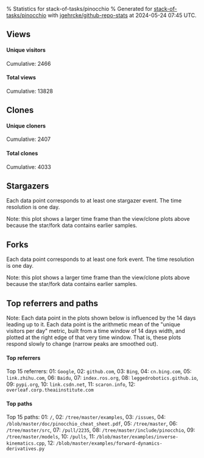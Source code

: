 % Statistics for stack-of-tasks/pinocchio
% Generated for [stack-of-tasks/pinocchio](https://github.com/stack-of-tasks/pinocchio) with [jgehrcke/github-repo-stats](https://github.com/jgehrcke/github-repo-stats) at 2024-05-24 07:45 UTC.


## Views

#### Unique visitors
<div id="chart_views_unique" class="full-width-chart"></div>

Cumulative: 2466

#### Total views
<div id="chart_views_total" class="full-width-chart"></div>

Cumulative: 13828

<div class="pagebreak-for-print"> </div>

## Clones

#### Unique cloners
<div id="chart_clones_unique" class="full-width-chart"></div>

Cumulative: 2407

#### Total clones
<div id="chart_clones_total" class="full-width-chart"></div>

Cumulative: 4033



<div class="pagebreak-for-print"> </div>



## Stargazers

Each data point corresponds to at least one stargazer event.
The time resolution is one day.

<div id="chart_stargazers" class="full-width-chart"></div>


Note: this plot shows a larger time frame than the view/clone plots above because the star/fork data contains earlier samples.



## Forks

Each data point corresponds to at least one fork event.
The time resolution is one day.

<div id="chart_forks" class="full-width-chart"></div>


Note: this plot shows a larger time frame than the view/clone plots above because the star/fork data contains earlier samples.



<div class="pagebreak-for-print"> </div>



## Top referrers and paths


Note: Each data point in the plots shown below is influenced by the 14 days
leading up to it. Each data point is the arithmetic mean of the "unique
visitors per day" metric, built from a time window of 14 days width, and
plotted at the right edge of that very time window. That is, these plots
respond slowly to change (narrow peaks are smoothed out).




#### Top referrers


<div id="chart_referrers_top_n_alltime" class="full-width-chart"></div>

Top 15 referrers: 01: `Google`, 02: `github.com`, 03: `Bing`, 04: `cn.bing.com`, 05: `link.zhihu.com`, 06: `Baidu`, 07: `index.ros.org`, 08: `leggedrobotics.github.io`, 09: `pypi.org`, 10: `link.csdn.net`, 11: `scaron.info`, 12: `overleaf.corp.theaiinstitute.com`





#### Top paths


<div id="chart_paths_top_n_alltime" class="full-width-chart"></div>

Top 15 paths: 01: `/`, 02: `/tree/master/examples`, 03: `/issues`, 04: `/blob/master/doc/pinocchio_cheat_sheet.pdf`, 05: `/tree/master`, 06: `/tree/master/src`, 07: `/pull/2235`, 08: `/tree/master/include/pinocchio`, 09: `/tree/master/models`, 10: `/pulls`, 11: `/blob/master/examples/inverse-kinematics.cpp`, 12: `/blob/master/examples/forward-dynamics-derivatives.py`


<script type="text/javascript">
    vegaEmbed('#chart_views_unique', {"$schema": "https://vega.github.io/schema/vega-lite/v4.17.0.json", "config": {"arc": {"fill": "#1b1e23"}, "area": {"fill": "#1b1e23"}, "axisBottom": {"domainColor": "#a9b4c4", "gridColor": "#a9b4c4", "labelColor": "#1b1e23", "labelFont": "relative-mono-11-pitch-pro, Menlo, monospace", "tickColor": "#a9b4c4", "titleColor": "#1b1e23", "titleFont": "relative-mono-11-pitch-pro, Menlo, monospace"}, "axisLeft": {"domainColor": "#a9b4c4", "gridColor": "#a9b4c4", "labelColor": "#1b1e23", "labelFont": "relative-mono-11-pitch-pro, Menlo, monospace", "tickColor": "#a9b4c4", "titleColor": "#1b1e23", "titleFont": "relative-mono-11-pitch-pro, Menlo, monospace"}, "axisX": {"grid": false}, "axisY": {"grid": false, "labelBound": true}, "background": "#FFFFFF", "group": {"fill": "#FFFFFF"}, "header": {"fontWeight": 400, "labelFont": "relative-mono-11-pitch-pro, Menlo, monospace", "titleFont": "relative-mono-11-pitch-pro, Menlo, monospace"}, "legend": {"labelFont": "relative-mono-11-pitch-pro, Menlo, monospace", "symbolSize": 200, "symbolType": "circle", "titleFont": "relative-mono-11-pitch-pro, Menlo, monospace"}, "line": {"color": "#1b1e23", "stroke": "#1b1e23"}, "path": {"stroke": "#1b1e23"}, "point": {"color": "#1b1e23", "cursor": "pointer", "filled": true, "size": 20}, "range": {"category": ["#85a2f7", "#ea9755", "#7eb36a", "#f07071", "#bc85d9", "#e587b6", "#a9b4c4", "#d4c05e", "#64b9c4"]}, "style": {"bar": {"fill": "#1b1e23"}, "text": {"font": "relative-mono-11-pitch-pro, Menlo, monospace", "fontWeight": 400}}, "symbol": {"shape": "circle"}, "title": {"anchor": "start", "font": "relative-mono-11-pitch-pro, Menlo, monospace", "fontWeight": 400}, "trail": {"color": "#1b1e23", "stroke": "#1b1e23"}, "view": {"stroke": null}}, "data": {"name": "data-32db3a69d747692102e65c8a74f90267"}, "datasets": {"data-32db3a69d747692102e65c8a74f90267": [{"time": "2024-05-06T00:00:00+00:00", "views_total": 147, "views_unique": 30}, {"time": "2024-05-07T00:00:00+00:00", "views_total": 829, "views_unique": 168}, {"time": "2024-05-08T00:00:00+00:00", "views_total": 809, "views_unique": 180}, {"time": "2024-05-09T00:00:00+00:00", "views_total": 800, "views_unique": 153}, {"time": "2024-05-10T00:00:00+00:00", "views_total": 699, "views_unique": 148}, {"time": "2024-05-11T00:00:00+00:00", "views_total": 398, "views_unique": 90}, {"time": "2024-05-12T00:00:00+00:00", "views_total": 282, "views_unique": 65}, {"time": "2024-05-13T00:00:00+00:00", "views_total": 739, "views_unique": 147}, {"time": "2024-05-14T00:00:00+00:00", "views_total": 862, "views_unique": 164}, {"time": "2024-05-15T00:00:00+00:00", "views_total": 771, "views_unique": 143}, {"time": "2024-05-16T00:00:00+00:00", "views_total": 997, "views_unique": 149}, {"time": "2024-05-17T00:00:00+00:00", "views_total": 951, "views_unique": 157}, {"time": "2024-05-18T00:00:00+00:00", "views_total": 546, "views_unique": 86}, {"time": "2024-05-19T00:00:00+00:00", "views_total": 462, "views_unique": 69}, {"time": "2024-05-20T00:00:00+00:00", "views_total": 745, "views_unique": 169}, {"time": "2024-05-21T00:00:00+00:00", "views_total": 641, "views_unique": 157}, {"time": "2024-05-22T00:00:00+00:00", "views_total": 1018, "views_unique": 155}, {"time": "2024-05-23T00:00:00+00:00", "views_total": 1499, "views_unique": 184}, {"time": "2024-05-24T00:00:00+00:00", "views_total": 633, "views_unique": 52}]}, "encoding": {"tooltip": [{"field": "views_unique", "format": ".1f", "title": "views (u)", "type": "quantitative"}, {"field": "time", "format": "%B %e, %Y", "title": "date", "type": "temporal"}], "x": {"axis": {"labelAngle": 25}, "field": "time", "scale": {"domain": ["2024-05-06", "2024-05-24"]}, "timeUnit": "yearmonthdate", "title": "date", "type": "temporal"}, "y": {"axis": {"values": [1, 10, 50, 100, 500, 1000, 5000, 10000]}, "field": "views_unique", "scale": {"domain": [0, 202.4], "type": "symlog", "zero": true}, "title": "unique views per day", "type": "quantitative"}}, "height": 200, "mark": {"point": true, "type": "line"}, "padding": 10, "width": "container"}, {"actions": false, "renderer": "svg"}).catch(console.error);
vegaEmbed('#chart_views_total', {"$schema": "https://vega.github.io/schema/vega-lite/v4.17.0.json", "config": {"arc": {"fill": "#1b1e23"}, "area": {"fill": "#1b1e23"}, "axisBottom": {"domainColor": "#a9b4c4", "gridColor": "#a9b4c4", "labelColor": "#1b1e23", "labelFont": "relative-mono-11-pitch-pro, Menlo, monospace", "tickColor": "#a9b4c4", "titleColor": "#1b1e23", "titleFont": "relative-mono-11-pitch-pro, Menlo, monospace"}, "axisLeft": {"domainColor": "#a9b4c4", "gridColor": "#a9b4c4", "labelColor": "#1b1e23", "labelFont": "relative-mono-11-pitch-pro, Menlo, monospace", "tickColor": "#a9b4c4", "titleColor": "#1b1e23", "titleFont": "relative-mono-11-pitch-pro, Menlo, monospace"}, "axisX": {"grid": false}, "axisY": {"grid": false, "labelBound": true}, "background": "#FFFFFF", "group": {"fill": "#FFFFFF"}, "header": {"fontWeight": 400, "labelFont": "relative-mono-11-pitch-pro, Menlo, monospace", "titleFont": "relative-mono-11-pitch-pro, Menlo, monospace"}, "legend": {"labelFont": "relative-mono-11-pitch-pro, Menlo, monospace", "symbolSize": 200, "symbolType": "circle", "titleFont": "relative-mono-11-pitch-pro, Menlo, monospace"}, "line": {"color": "#1b1e23", "stroke": "#1b1e23"}, "path": {"stroke": "#1b1e23"}, "point": {"color": "#1b1e23", "cursor": "pointer", "filled": true, "size": 20}, "range": {"category": ["#85a2f7", "#ea9755", "#7eb36a", "#f07071", "#bc85d9", "#e587b6", "#a9b4c4", "#d4c05e", "#64b9c4"]}, "style": {"bar": {"fill": "#1b1e23"}, "text": {"font": "relative-mono-11-pitch-pro, Menlo, monospace", "fontWeight": 400}}, "symbol": {"shape": "circle"}, "title": {"anchor": "start", "font": "relative-mono-11-pitch-pro, Menlo, monospace", "fontWeight": 400}, "trail": {"color": "#1b1e23", "stroke": "#1b1e23"}, "view": {"stroke": null}}, "data": {"name": "data-32db3a69d747692102e65c8a74f90267"}, "datasets": {"data-32db3a69d747692102e65c8a74f90267": [{"time": "2024-05-06T00:00:00+00:00", "views_total": 147, "views_unique": 30}, {"time": "2024-05-07T00:00:00+00:00", "views_total": 829, "views_unique": 168}, {"time": "2024-05-08T00:00:00+00:00", "views_total": 809, "views_unique": 180}, {"time": "2024-05-09T00:00:00+00:00", "views_total": 800, "views_unique": 153}, {"time": "2024-05-10T00:00:00+00:00", "views_total": 699, "views_unique": 148}, {"time": "2024-05-11T00:00:00+00:00", "views_total": 398, "views_unique": 90}, {"time": "2024-05-12T00:00:00+00:00", "views_total": 282, "views_unique": 65}, {"time": "2024-05-13T00:00:00+00:00", "views_total": 739, "views_unique": 147}, {"time": "2024-05-14T00:00:00+00:00", "views_total": 862, "views_unique": 164}, {"time": "2024-05-15T00:00:00+00:00", "views_total": 771, "views_unique": 143}, {"time": "2024-05-16T00:00:00+00:00", "views_total": 997, "views_unique": 149}, {"time": "2024-05-17T00:00:00+00:00", "views_total": 951, "views_unique": 157}, {"time": "2024-05-18T00:00:00+00:00", "views_total": 546, "views_unique": 86}, {"time": "2024-05-19T00:00:00+00:00", "views_total": 462, "views_unique": 69}, {"time": "2024-05-20T00:00:00+00:00", "views_total": 745, "views_unique": 169}, {"time": "2024-05-21T00:00:00+00:00", "views_total": 641, "views_unique": 157}, {"time": "2024-05-22T00:00:00+00:00", "views_total": 1018, "views_unique": 155}, {"time": "2024-05-23T00:00:00+00:00", "views_total": 1499, "views_unique": 184}, {"time": "2024-05-24T00:00:00+00:00", "views_total": 633, "views_unique": 52}]}, "encoding": {"tooltip": [{"field": "views_total", "format": ".1f", "title": "views (t)", "type": "quantitative"}, {"field": "time", "format": "%B %e, %Y", "title": "date", "type": "temporal"}], "x": {"axis": {"labelAngle": 25}, "field": "time", "scale": {"domain": ["2024-05-06", "2024-05-24"]}, "timeUnit": "yearmonthdate", "title": "date", "type": "temporal"}, "y": {"axis": {"values": [1, 10, 50, 100, 500, 1000, 5000, 10000]}, "field": "views_total", "scale": {"domain": [0, 1648.9], "type": "symlog", "zero": true}, "title": "total views per day", "type": "quantitative"}}, "height": 200, "mark": {"point": true, "type": "line"}, "padding": 10, "width": "container"}, {"actions": false, "renderer": "svg"}).catch(console.error);
vegaEmbed('#chart_clones_unique', {"$schema": "https://vega.github.io/schema/vega-lite/v4.17.0.json", "config": {"arc": {"fill": "#1b1e23"}, "area": {"fill": "#1b1e23"}, "axisBottom": {"domainColor": "#a9b4c4", "gridColor": "#a9b4c4", "labelColor": "#1b1e23", "labelFont": "relative-mono-11-pitch-pro, Menlo, monospace", "tickColor": "#a9b4c4", "titleColor": "#1b1e23", "titleFont": "relative-mono-11-pitch-pro, Menlo, monospace"}, "axisLeft": {"domainColor": "#a9b4c4", "gridColor": "#a9b4c4", "labelColor": "#1b1e23", "labelFont": "relative-mono-11-pitch-pro, Menlo, monospace", "tickColor": "#a9b4c4", "titleColor": "#1b1e23", "titleFont": "relative-mono-11-pitch-pro, Menlo, monospace"}, "axisX": {"grid": false}, "axisY": {"grid": false, "labelBound": true}, "background": "#FFFFFF", "group": {"fill": "#FFFFFF"}, "header": {"fontWeight": 400, "labelFont": "relative-mono-11-pitch-pro, Menlo, monospace", "titleFont": "relative-mono-11-pitch-pro, Menlo, monospace"}, "legend": {"labelFont": "relative-mono-11-pitch-pro, Menlo, monospace", "symbolSize": 200, "symbolType": "circle", "titleFont": "relative-mono-11-pitch-pro, Menlo, monospace"}, "line": {"color": "#1b1e23", "stroke": "#1b1e23"}, "path": {"stroke": "#1b1e23"}, "point": {"color": "#1b1e23", "cursor": "pointer", "filled": true, "size": 20}, "range": {"category": ["#85a2f7", "#ea9755", "#7eb36a", "#f07071", "#bc85d9", "#e587b6", "#a9b4c4", "#d4c05e", "#64b9c4"]}, "style": {"bar": {"fill": "#1b1e23"}, "text": {"font": "relative-mono-11-pitch-pro, Menlo, monospace", "fontWeight": 400}}, "symbol": {"shape": "circle"}, "title": {"anchor": "start", "font": "relative-mono-11-pitch-pro, Menlo, monospace", "fontWeight": 400}, "trail": {"color": "#1b1e23", "stroke": "#1b1e23"}, "view": {"stroke": null}}, "data": {"name": "data-3c983cb95600b655a5f54e4e1bb29d0b"}, "datasets": {"data-3c983cb95600b655a5f54e4e1bb29d0b": [{"clones_total": 92, "clones_unique": 81, "time": "2024-05-06T00:00:00+00:00"}, {"clones_total": 189, "clones_unique": 116, "time": "2024-05-07T00:00:00+00:00"}, {"clones_total": 178, "clones_unique": 106, "time": "2024-05-08T00:00:00+00:00"}, {"clones_total": 168, "clones_unique": 119, "time": "2024-05-09T00:00:00+00:00"}, {"clones_total": 218, "clones_unique": 157, "time": "2024-05-10T00:00:00+00:00"}, {"clones_total": 158, "clones_unique": 121, "time": "2024-05-11T00:00:00+00:00"}, {"clones_total": 84, "clones_unique": 72, "time": "2024-05-12T00:00:00+00:00"}, {"clones_total": 274, "clones_unique": 177, "time": "2024-05-13T00:00:00+00:00"}, {"clones_total": 279, "clones_unique": 157, "time": "2024-05-14T00:00:00+00:00"}, {"clones_total": 204, "clones_unique": 108, "time": "2024-05-15T00:00:00+00:00"}, {"clones_total": 186, "clones_unique": 114, "time": "2024-05-16T00:00:00+00:00"}, {"clones_total": 423, "clones_unique": 209, "time": "2024-05-17T00:00:00+00:00"}, {"clones_total": 65, "clones_unique": 38, "time": "2024-05-18T00:00:00+00:00"}, {"clones_total": 47, "clones_unique": 28, "time": "2024-05-19T00:00:00+00:00"}, {"clones_total": 116, "clones_unique": 72, "time": "2024-05-20T00:00:00+00:00"}, {"clones_total": 380, "clones_unique": 200, "time": "2024-05-21T00:00:00+00:00"}, {"clones_total": 362, "clones_unique": 207, "time": "2024-05-22T00:00:00+00:00"}, {"clones_total": 546, "clones_unique": 272, "time": "2024-05-23T00:00:00+00:00"}, {"clones_total": 64, "clones_unique": 53, "time": "2024-05-24T00:00:00+00:00"}]}, "encoding": {"tooltip": [{"field": "clones_unique", "format": ".1f", "title": "clones (u)", "type": "quantitative"}, {"field": "time", "format": "%B %e, %Y", "title": "date", "type": "temporal"}], "x": {"axis": {"labelAngle": 25}, "field": "time", "scale": {"domain": ["2024-05-06", "2024-05-24"]}, "timeUnit": "yearmonthdate", "title": "date", "type": "temporal"}, "y": {"axis": {"values": [1, 10, 50, 100, 500, 1000, 5000, 10000]}, "field": "clones_unique", "scale": {"domain": [0, 299.20000000000005], "type": "symlog", "zero": true}, "title": "unique clones per day", "type": "quantitative"}}, "height": 200, "mark": {"point": true, "type": "line"}, "padding": 10, "width": "container"}, {"actions": false, "renderer": "svg"}).catch(console.error);
vegaEmbed('#chart_clones_total', {"$schema": "https://vega.github.io/schema/vega-lite/v4.17.0.json", "config": {"arc": {"fill": "#1b1e23"}, "area": {"fill": "#1b1e23"}, "axisBottom": {"domainColor": "#a9b4c4", "gridColor": "#a9b4c4", "labelColor": "#1b1e23", "labelFont": "relative-mono-11-pitch-pro, Menlo, monospace", "tickColor": "#a9b4c4", "titleColor": "#1b1e23", "titleFont": "relative-mono-11-pitch-pro, Menlo, monospace"}, "axisLeft": {"domainColor": "#a9b4c4", "gridColor": "#a9b4c4", "labelColor": "#1b1e23", "labelFont": "relative-mono-11-pitch-pro, Menlo, monospace", "tickColor": "#a9b4c4", "titleColor": "#1b1e23", "titleFont": "relative-mono-11-pitch-pro, Menlo, monospace"}, "axisX": {"grid": false}, "axisY": {"grid": false, "labelBound": true}, "background": "#FFFFFF", "group": {"fill": "#FFFFFF"}, "header": {"fontWeight": 400, "labelFont": "relative-mono-11-pitch-pro, Menlo, monospace", "titleFont": "relative-mono-11-pitch-pro, Menlo, monospace"}, "legend": {"labelFont": "relative-mono-11-pitch-pro, Menlo, monospace", "symbolSize": 200, "symbolType": "circle", "titleFont": "relative-mono-11-pitch-pro, Menlo, monospace"}, "line": {"color": "#1b1e23", "stroke": "#1b1e23"}, "path": {"stroke": "#1b1e23"}, "point": {"color": "#1b1e23", "cursor": "pointer", "filled": true, "size": 20}, "range": {"category": ["#85a2f7", "#ea9755", "#7eb36a", "#f07071", "#bc85d9", "#e587b6", "#a9b4c4", "#d4c05e", "#64b9c4"]}, "style": {"bar": {"fill": "#1b1e23"}, "text": {"font": "relative-mono-11-pitch-pro, Menlo, monospace", "fontWeight": 400}}, "symbol": {"shape": "circle"}, "title": {"anchor": "start", "font": "relative-mono-11-pitch-pro, Menlo, monospace", "fontWeight": 400}, "trail": {"color": "#1b1e23", "stroke": "#1b1e23"}, "view": {"stroke": null}}, "data": {"name": "data-3c983cb95600b655a5f54e4e1bb29d0b"}, "datasets": {"data-3c983cb95600b655a5f54e4e1bb29d0b": [{"clones_total": 92, "clones_unique": 81, "time": "2024-05-06T00:00:00+00:00"}, {"clones_total": 189, "clones_unique": 116, "time": "2024-05-07T00:00:00+00:00"}, {"clones_total": 178, "clones_unique": 106, "time": "2024-05-08T00:00:00+00:00"}, {"clones_total": 168, "clones_unique": 119, "time": "2024-05-09T00:00:00+00:00"}, {"clones_total": 218, "clones_unique": 157, "time": "2024-05-10T00:00:00+00:00"}, {"clones_total": 158, "clones_unique": 121, "time": "2024-05-11T00:00:00+00:00"}, {"clones_total": 84, "clones_unique": 72, "time": "2024-05-12T00:00:00+00:00"}, {"clones_total": 274, "clones_unique": 177, "time": "2024-05-13T00:00:00+00:00"}, {"clones_total": 279, "clones_unique": 157, "time": "2024-05-14T00:00:00+00:00"}, {"clones_total": 204, "clones_unique": 108, "time": "2024-05-15T00:00:00+00:00"}, {"clones_total": 186, "clones_unique": 114, "time": "2024-05-16T00:00:00+00:00"}, {"clones_total": 423, "clones_unique": 209, "time": "2024-05-17T00:00:00+00:00"}, {"clones_total": 65, "clones_unique": 38, "time": "2024-05-18T00:00:00+00:00"}, {"clones_total": 47, "clones_unique": 28, "time": "2024-05-19T00:00:00+00:00"}, {"clones_total": 116, "clones_unique": 72, "time": "2024-05-20T00:00:00+00:00"}, {"clones_total": 380, "clones_unique": 200, "time": "2024-05-21T00:00:00+00:00"}, {"clones_total": 362, "clones_unique": 207, "time": "2024-05-22T00:00:00+00:00"}, {"clones_total": 546, "clones_unique": 272, "time": "2024-05-23T00:00:00+00:00"}, {"clones_total": 64, "clones_unique": 53, "time": "2024-05-24T00:00:00+00:00"}]}, "encoding": {"tooltip": [{"field": "clones_total", "format": ".1f", "title": "clones (t)", "type": "quantitative"}, {"field": "time", "format": "%B %e, %Y", "title": "date", "type": "temporal"}], "x": {"axis": {"labelAngle": 25}, "field": "time", "scale": {"domain": ["2024-05-06", "2024-05-24"]}, "timeUnit": "yearmonthdate", "title": "date", "type": "temporal"}, "y": {"axis": {"values": [1, 10, 50, 100, 500, 1000, 5000, 10000]}, "field": "clones_total", "scale": {"domain": [0, 600.6], "type": "symlog", "zero": true}, "title": "total clones per day", "type": "quantitative"}}, "height": 200, "mark": {"point": true, "type": "line"}, "padding": 10, "width": "container"}, {"actions": false, "renderer": "svg"}).catch(console.error);
vegaEmbed('#chart_stargazers', {"$schema": "https://vega.github.io/schema/vega-lite/v4.17.0.json", "config": {"arc": {"fill": "#1b1e23"}, "area": {"fill": "#1b1e23"}, "axisBottom": {"domainColor": "#a9b4c4", "gridColor": "#a9b4c4", "labelColor": "#1b1e23", "labelFont": "relative-mono-11-pitch-pro, Menlo, monospace", "tickColor": "#a9b4c4", "titleColor": "#1b1e23", "titleFont": "relative-mono-11-pitch-pro, Menlo, monospace"}, "axisLeft": {"domainColor": "#a9b4c4", "gridColor": "#a9b4c4", "labelColor": "#1b1e23", "labelFont": "relative-mono-11-pitch-pro, Menlo, monospace", "tickColor": "#a9b4c4", "titleColor": "#1b1e23", "titleFont": "relative-mono-11-pitch-pro, Menlo, monospace"}, "axisX": {"grid": false}, "axisY": {"grid": false}, "background": "#FFFFFF", "group": {"fill": "#FFFFFF"}, "header": {"fontWeight": 400, "labelFont": "relative-mono-11-pitch-pro, Menlo, monospace", "titleFont": "relative-mono-11-pitch-pro, Menlo, monospace"}, "legend": {"labelFont": "relative-mono-11-pitch-pro, Menlo, monospace", "symbolSize": 200, "symbolType": "circle", "titleFont": "relative-mono-11-pitch-pro, Menlo, monospace"}, "line": {"color": "#1b1e23", "stroke": "#1b1e23"}, "path": {"stroke": "#1b1e23"}, "point": {"color": "#1b1e23", "cursor": "pointer", "filled": true, "size": 50}, "range": {"category": ["#85a2f7", "#ea9755", "#7eb36a", "#f07071", "#bc85d9", "#e587b6", "#a9b4c4", "#d4c05e", "#64b9c4"]}, "style": {"bar": {"fill": "#1b1e23"}, "text": {"font": "relative-mono-11-pitch-pro, Menlo, monospace", "fontWeight": 400}}, "symbol": {"shape": "circle"}, "title": {"anchor": "start", "font": "relative-mono-11-pitch-pro, Menlo, monospace", "fontWeight": 400}, "trail": {"color": "#1b1e23", "stroke": "#1b1e23"}, "view": {"stroke": null}}, "data": {"name": "data-a87a2d3f8d3fa52c0e5c7ddb8d9f0e83"}, "datasets": {"data-a87a2d3f8d3fa52c0e5c7ddb8d9f0e83": [{"stars_cumulative": 1.0, "time": "2015-03-30T00:00:00+00:00"}, {"stars_cumulative": 2.0, "time": "2016-01-24T18:00:00+00:00"}, {"stars_cumulative": 4.0, "time": "2016-07-09T20:00:00+00:00"}, {"stars_cumulative": 5.0, "time": "2016-12-23T22:00:00+00:00"}, {"stars_cumulative": 7.0, "time": "2017-01-26T08:00:00+00:00"}, {"stars_cumulative": 8.0, "time": "2017-02-28T18:00:00+00:00"}, {"stars_cumulative": 9.0, "time": "2017-04-03T04:00:00+00:00"}, {"stars_cumulative": 12.0, "time": "2017-06-09T00:00:00+00:00"}, {"stars_cumulative": 13.0, "time": "2017-07-12T10:00:00+00:00"}, {"stars_cumulative": 15.0, "time": "2017-09-17T06:00:00+00:00"}, {"stars_cumulative": 16.0, "time": "2017-11-23T02:00:00+00:00"}, {"stars_cumulative": 18.0, "time": "2018-01-28T22:00:00+00:00"}, {"stars_cumulative": 19.0, "time": "2018-03-03T08:00:00+00:00"}, {"stars_cumulative": 21.0, "time": "2018-05-09T04:00:00+00:00"}, {"stars_cumulative": 28.0, "time": "2018-06-11T14:00:00+00:00"}, {"stars_cumulative": 31.0, "time": "2018-07-15T00:00:00+00:00"}, {"stars_cumulative": 35.0, "time": "2018-08-17T10:00:00+00:00"}, {"stars_cumulative": 41.0, "time": "2018-09-19T20:00:00+00:00"}, {"stars_cumulative": 47.0, "time": "2018-10-23T06:00:00+00:00"}, {"stars_cumulative": 55.0, "time": "2018-11-25T16:00:00+00:00"}, {"stars_cumulative": 68.0, "time": "2018-12-29T02:00:00+00:00"}, {"stars_cumulative": 78.0, "time": "2019-01-31T12:00:00+00:00"}, {"stars_cumulative": 86.0, "time": "2019-03-05T22:00:00+00:00"}, {"stars_cumulative": 96.0, "time": "2019-04-08T08:00:00+00:00"}, {"stars_cumulative": 104.0, "time": "2019-05-11T18:00:00+00:00"}, {"stars_cumulative": 111.0, "time": "2019-06-14T04:00:00+00:00"}, {"stars_cumulative": 116.0, "time": "2019-07-17T14:00:00+00:00"}, {"stars_cumulative": 119.0, "time": "2019-08-20T00:00:00+00:00"}, {"stars_cumulative": 130.0, "time": "2019-09-22T10:00:00+00:00"}, {"stars_cumulative": 140.0, "time": "2019-10-25T20:00:00+00:00"}, {"stars_cumulative": 153.0, "time": "2019-11-28T06:00:00+00:00"}, {"stars_cumulative": 172.0, "time": "2019-12-31T16:00:00+00:00"}, {"stars_cumulative": 207.0, "time": "2020-02-03T02:00:00+00:00"}, {"stars_cumulative": 218.0, "time": "2020-03-07T12:00:00+00:00"}, {"stars_cumulative": 233.0, "time": "2020-04-09T22:00:00+00:00"}, {"stars_cumulative": 250.0, "time": "2020-05-13T08:00:00+00:00"}, {"stars_cumulative": 267.0, "time": "2020-06-15T18:00:00+00:00"}, {"stars_cumulative": 293.0, "time": "2020-07-19T04:00:00+00:00"}, {"stars_cumulative": 310.0, "time": "2020-08-21T14:00:00+00:00"}, {"stars_cumulative": 330.0, "time": "2020-09-24T00:00:00+00:00"}, {"stars_cumulative": 359.0, "time": "2020-10-27T10:00:00+00:00"}, {"stars_cumulative": 375.0, "time": "2020-11-29T20:00:00+00:00"}, {"stars_cumulative": 394.0, "time": "2021-01-02T06:00:00+00:00"}, {"stars_cumulative": 414.0, "time": "2021-02-04T16:00:00+00:00"}, {"stars_cumulative": 440.0, "time": "2021-03-10T02:00:00+00:00"}, {"stars_cumulative": 459.0, "time": "2021-04-12T12:00:00+00:00"}, {"stars_cumulative": 479.0, "time": "2021-05-15T22:00:00+00:00"}, {"stars_cumulative": 492.0, "time": "2021-06-18T08:00:00+00:00"}, {"stars_cumulative": 504.0, "time": "2021-07-21T18:00:00+00:00"}, {"stars_cumulative": 522.0, "time": "2021-08-24T04:00:00+00:00"}, {"stars_cumulative": 546.0, "time": "2021-09-26T14:00:00+00:00"}, {"stars_cumulative": 590.0, "time": "2021-10-30T00:00:00+00:00"}, {"stars_cumulative": 627.0, "time": "2021-12-02T10:00:00+00:00"}, {"stars_cumulative": 655.0, "time": "2022-01-04T20:00:00+00:00"}, {"stars_cumulative": 676.0, "time": "2022-02-07T06:00:00+00:00"}, {"stars_cumulative": 708.0, "time": "2022-03-12T16:00:00+00:00"}, {"stars_cumulative": 731.0, "time": "2022-04-15T02:00:00+00:00"}, {"stars_cumulative": 757.0, "time": "2022-05-18T12:00:00+00:00"}, {"stars_cumulative": 781.0, "time": "2022-06-20T22:00:00+00:00"}, {"stars_cumulative": 811.0, "time": "2022-07-24T08:00:00+00:00"}, {"stars_cumulative": 837.0, "time": "2022-08-26T18:00:00+00:00"}, {"stars_cumulative": 862.0, "time": "2022-09-29T04:00:00+00:00"}, {"stars_cumulative": 900.0, "time": "2022-11-01T14:00:00+00:00"}, {"stars_cumulative": 927.0, "time": "2022-12-05T00:00:00+00:00"}, {"stars_cumulative": 947.0, "time": "2023-01-07T10:00:00+00:00"}, {"stars_cumulative": 968.0, "time": "2023-02-09T20:00:00+00:00"}, {"stars_cumulative": 1018.0, "time": "2023-03-15T06:00:00+00:00"}, {"stars_cumulative": 1058.0, "time": "2023-04-17T16:00:00+00:00"}, {"stars_cumulative": 1097.0, "time": "2023-05-21T02:00:00+00:00"}, {"stars_cumulative": 1129.0, "time": "2023-06-23T12:00:00+00:00"}, {"stars_cumulative": 1162.0, "time": "2023-07-26T22:00:00+00:00"}, {"stars_cumulative": 1210.0, "time": "2023-08-29T08:00:00+00:00"}, {"stars_cumulative": 1244.0, "time": "2023-10-01T18:00:00+00:00"}, {"stars_cumulative": 1277.0, "time": "2023-11-04T04:00:00+00:00"}, {"stars_cumulative": 1309.0, "time": "2023-12-07T14:00:00+00:00"}, {"stars_cumulative": 1344.0, "time": "2024-01-10T00:00:00+00:00"}, {"stars_cumulative": 1397.0, "time": "2024-02-12T10:00:00+00:00"}, {"stars_cumulative": 1475.0, "time": "2024-03-16T20:00:00+00:00"}, {"stars_cumulative": 1548.0, "time": "2024-04-19T06:00:00+00:00"}, {"stars_cumulative": 1552.0, "time": "2024-05-22T16:00:00+00:00"}]}, "encoding": {"tooltip": [{"field": "stars_cumulative", "format": "d", "title": "stars", "type": "quantitative"}, {"field": "time", "format": "%B %e, %Y", "title": "date", "type": "temporal"}], "x": {"axis": {"labelAngle": 25}, "field": "time", "scale": {"domain": ["2015-02-14", "2024-05-24"]}, "timeUnit": "yearmonthdate", "title": "date", "type": "temporal"}, "y": {"field": "stars_cumulative", "scale": {"domain": [0, 1707.2], "zero": true}, "title": "stargazer count (cumulative)", "type": "quantitative"}}, "height": 300, "mark": {"point": true, "type": "line"}, "padding": 10, "width": "container"}, {"actions": false, "renderer": "svg"}).catch(console.error);
vegaEmbed('#chart_forks', {"$schema": "https://vega.github.io/schema/vega-lite/v4.17.0.json", "config": {"arc": {"fill": "#1b1e23"}, "area": {"fill": "#1b1e23"}, "axisBottom": {"domainColor": "#a9b4c4", "gridColor": "#a9b4c4", "labelColor": "#1b1e23", "labelFont": "relative-mono-11-pitch-pro, Menlo, monospace", "tickColor": "#a9b4c4", "titleColor": "#1b1e23", "titleFont": "relative-mono-11-pitch-pro, Menlo, monospace"}, "axisLeft": {"domainColor": "#a9b4c4", "gridColor": "#a9b4c4", "labelColor": "#1b1e23", "labelFont": "relative-mono-11-pitch-pro, Menlo, monospace", "tickColor": "#a9b4c4", "titleColor": "#1b1e23", "titleFont": "relative-mono-11-pitch-pro, Menlo, monospace"}, "axisX": {"grid": false}, "axisY": {"grid": false}, "background": "#FFFFFF", "group": {"fill": "#FFFFFF"}, "header": {"fontWeight": 400, "labelFont": "relative-mono-11-pitch-pro, Menlo, monospace", "titleFont": "relative-mono-11-pitch-pro, Menlo, monospace"}, "legend": {"labelFont": "relative-mono-11-pitch-pro, Menlo, monospace", "symbolSize": 200, "symbolType": "circle", "titleFont": "relative-mono-11-pitch-pro, Menlo, monospace"}, "line": {"color": "#1b1e23", "stroke": "#1b1e23"}, "path": {"stroke": "#1b1e23"}, "point": {"color": "#1b1e23", "cursor": "pointer", "filled": true, "size": 50}, "range": {"category": ["#85a2f7", "#ea9755", "#7eb36a", "#f07071", "#bc85d9", "#e587b6", "#a9b4c4", "#d4c05e", "#64b9c4"]}, "style": {"bar": {"fill": "#1b1e23"}, "text": {"font": "relative-mono-11-pitch-pro, Menlo, monospace", "fontWeight": 400}}, "symbol": {"shape": "circle"}, "title": {"anchor": "start", "font": "relative-mono-11-pitch-pro, Menlo, monospace", "fontWeight": 400}, "trail": {"color": "#1b1e23", "stroke": "#1b1e23"}, "view": {"stroke": null}}, "data": {"name": "data-03ec2bbf0a33f04f14e8b4a77b86c1d9"}, "datasets": {"data-03ec2bbf0a33f04f14e8b4a77b86c1d9": [{"forks_cumulative": 4.0, "time": "2015-02-14T00:00:00+00:00"}, {"forks_cumulative": 6.0, "time": "2015-03-19T20:00:00+00:00"}, {"forks_cumulative": 7.0, "time": "2015-04-22T16:00:00+00:00"}, {"forks_cumulative": 8.0, "time": "2015-05-26T12:00:00+00:00"}, {"forks_cumulative": 11.0, "time": "2016-01-18T08:00:00+00:00"}, {"forks_cumulative": 12.0, "time": "2016-02-21T04:00:00+00:00"}, {"forks_cumulative": 13.0, "time": "2016-04-28T20:00:00+00:00"}, {"forks_cumulative": 14.0, "time": "2016-07-05T12:00:00+00:00"}, {"forks_cumulative": 15.0, "time": "2016-09-11T04:00:00+00:00"}, {"forks_cumulative": 16.0, "time": "2017-06-08T20:00:00+00:00"}, {"forks_cumulative": 17.0, "time": "2017-10-22T04:00:00+00:00"}, {"forks_cumulative": 19.0, "time": "2017-11-25T00:00:00+00:00"}, {"forks_cumulative": 20.0, "time": "2017-12-28T20:00:00+00:00"}, {"forks_cumulative": 21.0, "time": "2018-03-06T12:00:00+00:00"}, {"forks_cumulative": 23.0, "time": "2018-04-09T08:00:00+00:00"}, {"forks_cumulative": 24.0, "time": "2018-05-13T04:00:00+00:00"}, {"forks_cumulative": 28.0, "time": "2018-06-16T00:00:00+00:00"}, {"forks_cumulative": 29.0, "time": "2018-07-19T20:00:00+00:00"}, {"forks_cumulative": 30.0, "time": "2018-08-22T16:00:00+00:00"}, {"forks_cumulative": 32.0, "time": "2018-09-25T12:00:00+00:00"}, {"forks_cumulative": 34.0, "time": "2018-10-29T08:00:00+00:00"}, {"forks_cumulative": 35.0, "time": "2018-12-02T04:00:00+00:00"}, {"forks_cumulative": 36.0, "time": "2019-01-05T00:00:00+00:00"}, {"forks_cumulative": 42.0, "time": "2019-02-07T20:00:00+00:00"}, {"forks_cumulative": 43.0, "time": "2019-03-13T16:00:00+00:00"}, {"forks_cumulative": 44.0, "time": "2019-04-16T12:00:00+00:00"}, {"forks_cumulative": 49.0, "time": "2019-05-20T08:00:00+00:00"}, {"forks_cumulative": 50.0, "time": "2019-06-23T04:00:00+00:00"}, {"forks_cumulative": 53.0, "time": "2019-07-27T00:00:00+00:00"}, {"forks_cumulative": 56.0, "time": "2019-08-29T20:00:00+00:00"}, {"forks_cumulative": 59.0, "time": "2019-10-02T16:00:00+00:00"}, {"forks_cumulative": 62.0, "time": "2019-11-05T12:00:00+00:00"}, {"forks_cumulative": 66.0, "time": "2019-12-09T08:00:00+00:00"}, {"forks_cumulative": 67.0, "time": "2020-01-12T04:00:00+00:00"}, {"forks_cumulative": 70.0, "time": "2020-02-15T00:00:00+00:00"}, {"forks_cumulative": 72.0, "time": "2020-03-19T20:00:00+00:00"}, {"forks_cumulative": 80.0, "time": "2020-04-22T16:00:00+00:00"}, {"forks_cumulative": 85.0, "time": "2020-05-26T12:00:00+00:00"}, {"forks_cumulative": 89.0, "time": "2020-06-29T08:00:00+00:00"}, {"forks_cumulative": 93.0, "time": "2020-08-02T04:00:00+00:00"}, {"forks_cumulative": 97.0, "time": "2020-09-05T00:00:00+00:00"}, {"forks_cumulative": 103.0, "time": "2020-10-08T20:00:00+00:00"}, {"forks_cumulative": 114.0, "time": "2020-11-11T16:00:00+00:00"}, {"forks_cumulative": 123.0, "time": "2020-12-15T12:00:00+00:00"}, {"forks_cumulative": 127.0, "time": "2021-01-18T08:00:00+00:00"}, {"forks_cumulative": 130.0, "time": "2021-02-21T04:00:00+00:00"}, {"forks_cumulative": 133.0, "time": "2021-03-27T00:00:00+00:00"}, {"forks_cumulative": 138.0, "time": "2021-04-29T20:00:00+00:00"}, {"forks_cumulative": 141.0, "time": "2021-06-02T16:00:00+00:00"}, {"forks_cumulative": 147.0, "time": "2021-07-06T12:00:00+00:00"}, {"forks_cumulative": 154.0, "time": "2021-08-09T08:00:00+00:00"}, {"forks_cumulative": 159.0, "time": "2021-09-12T04:00:00+00:00"}, {"forks_cumulative": 165.0, "time": "2021-10-16T00:00:00+00:00"}, {"forks_cumulative": 171.0, "time": "2021-11-18T20:00:00+00:00"}, {"forks_cumulative": 177.0, "time": "2021-12-22T16:00:00+00:00"}, {"forks_cumulative": 186.0, "time": "2022-01-25T12:00:00+00:00"}, {"forks_cumulative": 192.0, "time": "2022-02-28T08:00:00+00:00"}, {"forks_cumulative": 198.0, "time": "2022-04-03T04:00:00+00:00"}, {"forks_cumulative": 206.0, "time": "2022-05-07T00:00:00+00:00"}, {"forks_cumulative": 211.0, "time": "2022-06-09T20:00:00+00:00"}, {"forks_cumulative": 216.0, "time": "2022-07-13T16:00:00+00:00"}, {"forks_cumulative": 226.0, "time": "2022-08-16T12:00:00+00:00"}, {"forks_cumulative": 231.0, "time": "2022-09-19T08:00:00+00:00"}, {"forks_cumulative": 236.0, "time": "2022-10-23T04:00:00+00:00"}, {"forks_cumulative": 245.0, "time": "2022-11-26T00:00:00+00:00"}, {"forks_cumulative": 248.0, "time": "2022-12-29T20:00:00+00:00"}, {"forks_cumulative": 254.0, "time": "2023-02-01T16:00:00+00:00"}, {"forks_cumulative": 259.0, "time": "2023-03-07T12:00:00+00:00"}, {"forks_cumulative": 265.0, "time": "2023-04-10T08:00:00+00:00"}, {"forks_cumulative": 271.0, "time": "2023-05-14T04:00:00+00:00"}, {"forks_cumulative": 273.0, "time": "2023-06-17T00:00:00+00:00"}, {"forks_cumulative": 280.0, "time": "2023-07-20T20:00:00+00:00"}, {"forks_cumulative": 286.0, "time": "2023-08-23T16:00:00+00:00"}, {"forks_cumulative": 290.0, "time": "2023-09-26T12:00:00+00:00"}, {"forks_cumulative": 299.0, "time": "2023-10-30T08:00:00+00:00"}, {"forks_cumulative": 307.0, "time": "2023-12-03T04:00:00+00:00"}, {"forks_cumulative": 311.0, "time": "2024-01-06T00:00:00+00:00"}, {"forks_cumulative": 320.0, "time": "2024-02-08T20:00:00+00:00"}, {"forks_cumulative": 322.0, "time": "2024-03-13T16:00:00+00:00"}, {"forks_cumulative": 330.0, "time": "2024-04-16T12:00:00+00:00"}, {"forks_cumulative": 331.0, "time": "2024-05-20T08:00:00+00:00"}]}, "encoding": {"tooltip": [{"field": "forks_cumulative", "format": "d", "title": "forks", "type": "quantitative"}, {"field": "time", "format": "%B %e, %Y", "title": "date", "type": "temporal"}], "x": {"axis": {"labelAngle": 25}, "field": "time", "scale": {"domain": ["2015-02-14", "2024-05-24"]}, "timeUnit": "yearmonthdate", "title": "date", "type": "temporal"}, "y": {"field": "forks_cumulative", "scale": {"domain": [0, 364.1], "zero": true}, "title": "fork count (cumulative)", "type": "quantitative"}}, "height": 300, "mark": {"point": true, "type": "line"}, "padding": 10, "width": "container"}, {"actions": false, "renderer": "svg"}).catch(console.error);
vegaEmbed('#chart_referrers_top_n_alltime', {"$schema": "https://vega.github.io/schema/vega-lite/v4.17.0.json", "config": {"arc": {"fill": "#1b1e23"}, "area": {"fill": "#1b1e23"}, "axisBottom": {"domainColor": "#a9b4c4", "gridColor": "#a9b4c4", "labelColor": "#1b1e23", "labelFont": "relative-mono-11-pitch-pro, Menlo, monospace", "tickColor": "#a9b4c4", "titleColor": "#1b1e23", "titleFont": "relative-mono-11-pitch-pro, Menlo, monospace"}, "axisLeft": {"domainColor": "#a9b4c4", "gridColor": "#a9b4c4", "labelColor": "#1b1e23", "labelFont": "relative-mono-11-pitch-pro, Menlo, monospace", "tickColor": "#a9b4c4", "titleColor": "#1b1e23", "titleFont": "relative-mono-11-pitch-pro, Menlo, monospace"}, "axisX": {"grid": false}, "axisY": {"grid": false}, "background": "#FFFFFF", "group": {"fill": "#FFFFFF"}, "header": {"fontWeight": 400, "labelFont": "relative-mono-11-pitch-pro, Menlo, monospace", "titleFont": "relative-mono-11-pitch-pro, Menlo, monospace"}, "legend": {"labelFont": "relative-mono-11-pitch-pro, Menlo, monospace", "symbolSize": 200, "symbolType": "circle", "titleFont": "relative-mono-11-pitch-pro, Menlo, monospace"}, "line": {"color": "#1b1e23", "stroke": "#1b1e23"}, "path": {"stroke": "#1b1e23"}, "point": {"color": "#1b1e23", "cursor": "pointer", "filled": true, "size": 30}, "range": {"category": ["#85a2f7", "#ea9755", "#7eb36a", "#f07071", "#bc85d9", "#e587b6", "#a9b4c4", "#d4c05e", "#64b9c4"]}, "style": {"bar": {"fill": "#1b1e23"}, "text": {"font": "relative-mono-11-pitch-pro, Menlo, monospace", "fontWeight": 400}}, "symbol": {"shape": "circle"}, "title": {"anchor": "start", "font": "relative-mono-11-pitch-pro, Menlo, monospace", "fontWeight": 400}, "trail": {"color": "#1b1e23", "stroke": "#1b1e23"}, "view": {"stroke": null}}, "data": {"name": "data-9eed34a54d621cd126fd241ded9ec597"}, "datasets": {"data-9eed34a54d621cd126fd241ded9ec597": [{"referrer": "Google", "time": "2024-05-20T00:00:00+00:00", "views_unique": 670, "views_unique_norm": 47.857142857142854}, {"referrer": "Google", "time": "2024-05-21T00:00:00+00:00", "views_unique": 677, "views_unique_norm": 48.357142857142854}, {"referrer": "Google", "time": "2024-05-22T00:00:00+00:00", "views_unique": 656, "views_unique_norm": 46.857142857142854}, {"referrer": "Google", "time": "2024-05-23T00:00:00+00:00", "views_unique": 666, "views_unique_norm": 47.57142857142857}, {"referrer": "Google", "time": "2024-05-24T00:00:00+00:00", "views_unique": 681, "views_unique_norm": 48.642857142857146}, {"referrer": "github.com", "time": "2024-05-20T00:00:00+00:00", "views_unique": 156, "views_unique_norm": 11.142857142857142}, {"referrer": "github.com", "time": "2024-05-21T00:00:00+00:00", "views_unique": 156, "views_unique_norm": 11.142857142857142}, {"referrer": "github.com", "time": "2024-05-22T00:00:00+00:00", "views_unique": 150, "views_unique_norm": 10.714285714285714}, {"referrer": "github.com", "time": "2024-05-23T00:00:00+00:00", "views_unique": 154, "views_unique_norm": 11.0}, {"referrer": "github.com", "time": "2024-05-24T00:00:00+00:00", "views_unique": 154, "views_unique_norm": 11.0}, {"referrer": "Bing", "time": "2024-05-20T00:00:00+00:00", "views_unique": 37, "views_unique_norm": 2.642857142857143}, {"referrer": "Bing", "time": "2024-05-21T00:00:00+00:00", "views_unique": 45, "views_unique_norm": 3.2142857142857144}, {"referrer": "Bing", "time": "2024-05-22T00:00:00+00:00", "views_unique": 46, "views_unique_norm": 3.2857142857142856}, {"referrer": "Bing", "time": "2024-05-23T00:00:00+00:00", "views_unique": 48, "views_unique_norm": 3.4285714285714284}, {"referrer": "Bing", "time": "2024-05-24T00:00:00+00:00", "views_unique": 51, "views_unique_norm": 3.642857142857143}, {"referrer": "cn.bing.com", "time": "2024-05-20T00:00:00+00:00", "views_unique": 35, "views_unique_norm": 2.5}, {"referrer": "cn.bing.com", "time": "2024-05-21T00:00:00+00:00", "views_unique": 36, "views_unique_norm": 2.5714285714285716}, {"referrer": "cn.bing.com", "time": "2024-05-22T00:00:00+00:00", "views_unique": 37, "views_unique_norm": 2.642857142857143}, {"referrer": "cn.bing.com", "time": "2024-05-23T00:00:00+00:00", "views_unique": 38, "views_unique_norm": 2.7142857142857144}, {"referrer": "cn.bing.com", "time": "2024-05-24T00:00:00+00:00", "views_unique": 39, "views_unique_norm": 2.7857142857142856}, {"referrer": "link.zhihu.com", "time": "2024-05-20T00:00:00+00:00", "views_unique": 30, "views_unique_norm": 2.142857142857143}, {"referrer": "link.zhihu.com", "time": "2024-05-21T00:00:00+00:00", "views_unique": 32, "views_unique_norm": 2.2857142857142856}, {"referrer": "link.zhihu.com", "time": "2024-05-22T00:00:00+00:00", "views_unique": 32, "views_unique_norm": 2.2857142857142856}, {"referrer": "link.zhihu.com", "time": "2024-05-23T00:00:00+00:00", "views_unique": 27, "views_unique_norm": 1.9285714285714286}, {"referrer": "link.zhihu.com", "time": "2024-05-24T00:00:00+00:00", "views_unique": 25, "views_unique_norm": 1.7857142857142858}, {"referrer": "Baidu", "time": "2024-05-20T00:00:00+00:00", "views_unique": 30, "views_unique_norm": 2.142857142857143}, {"referrer": "Baidu", "time": "2024-05-21T00:00:00+00:00", "views_unique": 26, "views_unique_norm": 1.8571428571428572}, {"referrer": "Baidu", "time": "2024-05-22T00:00:00+00:00", "views_unique": 26, "views_unique_norm": 1.8571428571428572}, {"referrer": "Baidu", "time": "2024-05-23T00:00:00+00:00", "views_unique": 22, "views_unique_norm": 1.5714285714285714}, {"referrer": "Baidu", "time": "2024-05-24T00:00:00+00:00", "views_unique": 22, "views_unique_norm": 1.5714285714285714}, {"referrer": "index.ros.org", "time": "2024-05-20T00:00:00+00:00", "views_unique": 15, "views_unique_norm": 1.0714285714285714}, {"referrer": "index.ros.org", "time": "2024-05-21T00:00:00+00:00", "views_unique": 13, "views_unique_norm": 0.9285714285714286}, {"referrer": "index.ros.org", "time": "2024-05-22T00:00:00+00:00", "views_unique": 13, "views_unique_norm": 0.9285714285714286}, {"referrer": "index.ros.org", "time": "2024-05-23T00:00:00+00:00", "views_unique": 11, "views_unique_norm": 0.7857142857142857}, {"referrer": "index.ros.org", "time": "2024-05-24T00:00:00+00:00", "views_unique": 12, "views_unique_norm": 0.8571428571428571}]}, "encoding": {"color": {"field": "referrer", "legend": {"direction": "vertical", "orient": "top", "title": "Legend:"}, "sort": {"field": "order"}, "type": "nominal"}, "tooltip": [{"field": "referrer", "type": "nominal"}, {"field": "views_unique_norm", "format": ".2f", "title": "views (14d mean)", "type": "quantitative"}, {"field": "time", "format": "%B %e, %Y", "title": "date", "type": "temporal"}], "x": {"axis": {"labelAngle": 25}, "field": "time", "scale": {"domain": ["2024-05-06", "2024-05-24"]}, "timeUnit": "yearmonthdate", "title": "date", "type": "temporal"}, "y": {"field": "views_unique_norm", "scale": {"domain": [0, 53.50714285714287], "type": "symlog", "zero": true}, "title": "unique visitors per day (mean from last 14 days)", "type": "quantitative"}}, "height": 300, "mark": {"point": true, "type": "line"}, "padding": 10, "width": "container"}, {"actions": false, "renderer": "svg"}).catch(console.error);
vegaEmbed('#chart_paths_top_n_alltime', {"$schema": "https://vega.github.io/schema/vega-lite/v4.17.0.json", "config": {"arc": {"fill": "#1b1e23"}, "area": {"fill": "#1b1e23"}, "axisBottom": {"domainColor": "#a9b4c4", "gridColor": "#a9b4c4", "labelColor": "#1b1e23", "labelFont": "relative-mono-11-pitch-pro, Menlo, monospace", "tickColor": "#a9b4c4", "titleColor": "#1b1e23", "titleFont": "relative-mono-11-pitch-pro, Menlo, monospace"}, "axisLeft": {"domainColor": "#a9b4c4", "gridColor": "#a9b4c4", "labelColor": "#1b1e23", "labelFont": "relative-mono-11-pitch-pro, Menlo, monospace", "tickColor": "#a9b4c4", "titleColor": "#1b1e23", "titleFont": "relative-mono-11-pitch-pro, Menlo, monospace"}, "axisX": {"grid": false}, "axisY": {"grid": false}, "background": "#FFFFFF", "group": {"fill": "#FFFFFF"}, "header": {"fontWeight": 400, "labelFont": "relative-mono-11-pitch-pro, Menlo, monospace", "titleFont": "relative-mono-11-pitch-pro, Menlo, monospace"}, "legend": {"labelFont": "relative-mono-11-pitch-pro, Menlo, monospace", "symbolSize": 200, "symbolType": "circle", "titleFont": "relative-mono-11-pitch-pro, Menlo, monospace"}, "line": {"color": "#1b1e23", "stroke": "#1b1e23"}, "path": {"stroke": "#1b1e23"}, "point": {"color": "#1b1e23", "cursor": "pointer", "filled": true, "size": 30}, "range": {"category": ["#85a2f7", "#ea9755", "#7eb36a", "#f07071", "#bc85d9", "#e587b6", "#a9b4c4", "#d4c05e", "#64b9c4"]}, "style": {"bar": {"fill": "#1b1e23"}, "text": {"font": "relative-mono-11-pitch-pro, Menlo, monospace", "fontWeight": 400}}, "symbol": {"shape": "circle"}, "title": {"anchor": "start", "font": "relative-mono-11-pitch-pro, Menlo, monospace", "fontWeight": 400}, "trail": {"color": "#1b1e23", "stroke": "#1b1e23"}, "view": {"stroke": null}}, "data": {"name": "data-227eafbc00b0d095f2764061393785c7"}, "datasets": {"data-227eafbc00b0d095f2764061393785c7": [{"path": "/", "time": "2024-05-20T00:00:00+00:00", "views_unique": 839.0, "views_unique_norm": 59.92857142857143}, {"path": "/", "time": "2024-05-21T00:00:00+00:00", "views_unique": 847.0, "views_unique_norm": 60.5}, {"path": "/", "time": "2024-05-22T00:00:00+00:00", "views_unique": 811.0, "views_unique_norm": 57.92857142857143}, {"path": "/", "time": "2024-05-23T00:00:00+00:00", "views_unique": 789.0, "views_unique_norm": 56.357142857142854}, {"path": "/", "time": "2024-05-24T00:00:00+00:00", "views_unique": 812.0, "views_unique_norm": 58.0}, {"path": "/tree/master/examples", "time": "2024-05-20T00:00:00+00:00", "views_unique": 149.0, "views_unique_norm": 10.642857142857142}, {"path": "/tree/master/examples", "time": "2024-05-21T00:00:00+00:00", "views_unique": 140.0, "views_unique_norm": 10.0}, {"path": "/tree/master/examples", "time": "2024-05-22T00:00:00+00:00", "views_unique": 131.0, "views_unique_norm": 9.357142857142858}, {"path": "/tree/master/examples", "time": "2024-05-23T00:00:00+00:00", "views_unique": 132.0, "views_unique_norm": 9.428571428571429}, {"path": "/tree/master/examples", "time": "2024-05-24T00:00:00+00:00", "views_unique": 128.0, "views_unique_norm": 9.142857142857142}, {"path": "/issues", "time": "2024-05-20T00:00:00+00:00", "views_unique": 71.0, "views_unique_norm": 5.071428571428571}, {"path": "/issues", "time": "2024-05-21T00:00:00+00:00", "views_unique": 76.0, "views_unique_norm": 5.428571428571429}, {"path": "/issues", "time": "2024-05-22T00:00:00+00:00", "views_unique": 81.0, "views_unique_norm": 5.785714285714286}, {"path": "/issues", "time": "2024-05-23T00:00:00+00:00", "views_unique": 89.0, "views_unique_norm": 6.357142857142857}, {"path": "/issues", "time": "2024-05-24T00:00:00+00:00", "views_unique": 93.0, "views_unique_norm": 6.642857142857143}, {"path": "/blob/master/doc/pinocchio_cheat_sheet.pdf", "time": "2024-05-20T00:00:00+00:00", "views_unique": 72.0, "views_unique_norm": 5.142857142857143}, {"path": "/blob/master/doc/pinocchio_cheat_sheet.pdf", "time": "2024-05-21T00:00:00+00:00", "views_unique": 74.0, "views_unique_norm": 5.285714285714286}, {"path": "/blob/master/doc/pinocchio_cheat_sheet.pdf", "time": "2024-05-22T00:00:00+00:00", "views_unique": 74.0, "views_unique_norm": 5.285714285714286}, {"path": "/blob/master/doc/pinocchio_cheat_sheet.pdf", "time": "2024-05-23T00:00:00+00:00", "views_unique": 77.0, "views_unique_norm": 5.5}, {"path": "/blob/master/doc/pinocchio_cheat_sheet.pdf", "time": "2024-05-24T00:00:00+00:00", "views_unique": 83.0, "views_unique_norm": 5.928571428571429}, {"path": "/tree/master", "time": "2024-05-20T00:00:00+00:00", "views_unique": 68.0, "views_unique_norm": 4.857142857142857}, {"path": "/tree/master", "time": "2024-05-21T00:00:00+00:00", "views_unique": 63.0, "views_unique_norm": 4.5}, {"path": "/tree/master", "time": "2024-05-22T00:00:00+00:00", "views_unique": 61.0, "views_unique_norm": 4.357142857142857}, {"path": "/tree/master", "time": "2024-05-23T00:00:00+00:00", "views_unique": 64.0, "views_unique_norm": 4.571428571428571}, {"path": "/tree/master", "time": "2024-05-24T00:00:00+00:00", "views_unique": 66.0, "views_unique_norm": 4.714285714285714}, {"path": "/tree/master/src", "time": "2024-05-20T00:00:00+00:00", "views_unique": 37.0, "views_unique_norm": 2.642857142857143}, {"path": "/tree/master/src", "time": "2024-05-21T00:00:00+00:00", "views_unique": 40.0, "views_unique_norm": 2.857142857142857}, {"path": "/tree/master/src", "time": "2024-05-22T00:00:00+00:00", "views_unique": 36.0, "views_unique_norm": 2.5714285714285716}, {"path": "/tree/master/src", "time": "2024-05-23T00:00:00+00:00", "views_unique": 41.0, "views_unique_norm": 2.9285714285714284}, {"path": "/tree/master/src", "time": "2024-05-24T00:00:00+00:00", "views_unique": 55.0, "views_unique_norm": 3.9285714285714284}, {"path": "/pull/2235", "time": "2024-05-20T00:00:00+00:00", "views_unique": null, "views_unique_norm": null}, {"path": "/pull/2235", "time": "2024-05-21T00:00:00+00:00", "views_unique": 28.0, "views_unique_norm": 2.0}, {"path": "/pull/2235", "time": "2024-05-22T00:00:00+00:00", "views_unique": 44.0, "views_unique_norm": 3.142857142857143}, {"path": "/pull/2235", "time": "2024-05-23T00:00:00+00:00", "views_unique": 47.0, "views_unique_norm": 3.357142857142857}, {"path": "/pull/2235", "time": "2024-05-24T00:00:00+00:00", "views_unique": 51.0, "views_unique_norm": 3.642857142857143}]}, "encoding": {"color": {"field": "path", "legend": {"direction": "vertical", "orient": "top", "title": "Legend:"}, "sort": {"field": "order"}, "type": "nominal"}, "tooltip": [{"field": "path", "type": "nominal"}, {"field": "views_unique_norm", "format": ".2f", "title": "views (14d mean)", "type": "quantitative"}, {"field": "time", "format": "%B %e, %Y", "title": "date", "type": "temporal"}], "x": {"axis": {"labelAngle": 25}, "field": "time", "scale": {"domain": ["2024-05-06", "2024-05-24"]}, "timeUnit": "yearmonthdate", "title": "date", "type": "temporal"}, "y": {"field": "views_unique_norm", "scale": {"domain": [0, 66.55000000000001], "type": "symlog", "zero": true}, "title": "unique visitors per day (mean from last 14 days)", "type": "quantitative"}}, "height": 300, "mark": {"point": true, "type": "line"}, "padding": 10, "width": "container"}, {"actions": false, "renderer": "svg"}).catch(console.error);
    </script>